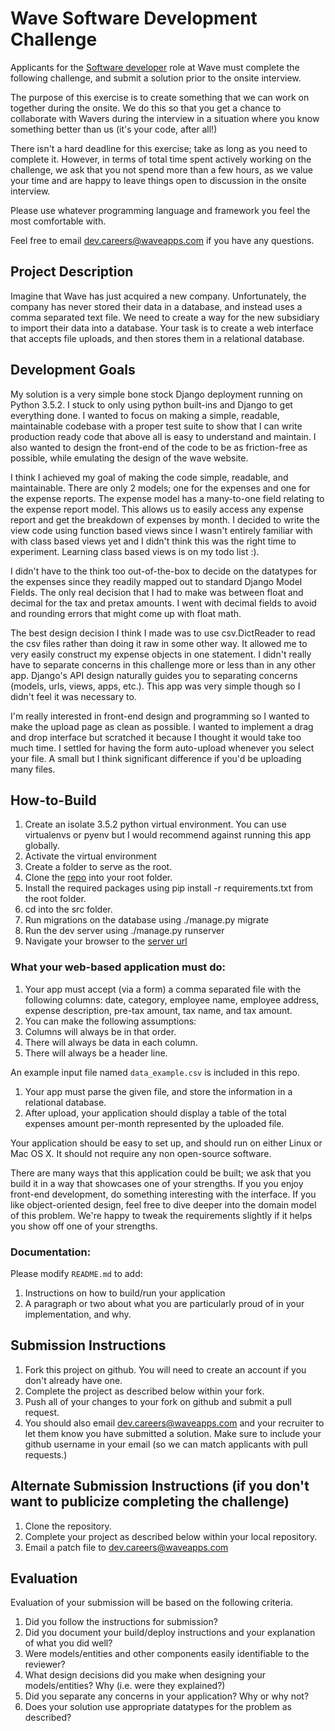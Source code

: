 # Wave Software Development Challenge
Applicants for the [Software developer](https://wave.bamboohr.co.uk/jobs/view.php?id=1) role at Wave must complete the following challenge, and submit a solution prior to the onsite interview.

The purpose of this exercise is to create something that we can work on together during the onsite. We do this so that you get a chance to collaborate with Wavers during the interview in a situation where you know something better than us (it's your code, after all!)

There isn't a hard deadline for this exercise; take as long as you need to complete it. However, in terms of total time spent actively working on the challenge, we ask that you not spend more than a few hours, as we value your time and are happy to leave things open to discussion in the onsite interview.

Please use whatever programming language and framework you feel the most comfortable with.

Feel free to email [dev.careers@waveapps.com](dev.careers@waveapps.com) if you have any questions.

## Project Description
Imagine that Wave has just acquired a new company. Unfortunately, the company has never stored their data in a database, and instead uses a comma separated text file. We need to create a way for the new subsidiary to import their data into a database. Your task is to create a web interface that accepts file uploads, and then stores them in a relational database.

## Development Goals
My solution is a very simple bone stock Django deployment running on Python 3.5.2. I stuck to only using python built-ins and Django to get everything done. I wanted to focus on making a simple, readable, maintainable codebase with a proper test suite to show that I can write production ready code that above all is easy to understand and maintain. I also wanted to design the front-end of the code to be as friction-free as possible, while emulating the design of the wave website.

I think I achieved my goal of making the code simple, readable, and maintainable. There are only 2 models; one for the expenses and one for the expense reports. The expense model has a many-to-one field relating to the expense report model. This allows us to easily access any expense report and get the breakdown of expenses by month. I decided to write the view code using function based views since I wasn't entirely familiar with with class based views yet and I didn't think this was the right time to experiment. Learning class based views is on my todo list :).

I didn't have to the think too out-of-the-box to decide on the datatypes for the expenses since they readily mapped out to standard Django Model Fields. The only real decision that I had to make was between float and decimal for the tax and pretax amounts. I went with decimal fields to avoid and rounding errors that might come up with float math.

The best design decision I think I made was to use csv.DictReader to read the csv files rather than doing it raw in some other way. It allowed me to very easily construct my expense objects in one statement. I didn't really have to separate concerns in this challenge more or less than in any other app. Django's API design naturally guides you to separating concerns (models, urls, views, apps, etc.). This app was very simple though so I didn't feel it was necessary to.

I'm really interested in front-end design and programming so I wanted to make the upload page as clean as possible. I wanted to implement a drag and drop interface but scratched it because I thought it would take too much time. I settled for having the form auto-upload whenever you select your file. A small but I think significant difference if you'd be uploading many files.

## How-to-Build
1. Create an isolate 3.5.2 python virtual environment. You can use virtualenvs or pyenv but I would recommend against running this app globally.
1. Activate the virtual environment
1. Create a folder to serve as the root.
1. Clone the [repo](https://github.com/guptamo/se-challenge.git) into your root folder.
1. Install the required packages using pip install -r requirements.txt from the root folder.
1. cd into the src folder.
1. Run migrations on the database using ./manage.py migrate
1. Run the dev server using ./manage.py runserver
1. Navigate your browser to the [server url](http://127.0.0.1:8000) 

### What your web-based application must do:

1. Your app must accept (via a form) a comma separated file with the following columns: date, category, employee name, employee address, expense description, pre-tax amount, tax name, and tax amount.
1. You can make the following assumptions:
 1. Columns will always be in that order.
 2. There will always be data in each column.
 3. There will always be a header line.

 An example input file named `data_example.csv` is included in this repo.

1. Your app must parse the given file, and store the information in a relational database.
1. After upload, your application should display a table of the total expenses amount per-month represented by the uploaded file.

Your application should be easy to set up, and should run on either Linux or Mac OS X. It should not require any non open-source software.

There are many ways that this application could be built; we ask that you build it in a way that showcases one of your strengths. If you you enjoy front-end development, do something interesting with the interface. If you like object-oriented design, feel free to dive deeper into the domain model of this problem. We're happy to tweak the requirements slightly if it helps you show off one of your strengths.

### Documentation:

Please modify `README.md` to add:

1. Instructions on how to build/run your application
1. A paragraph or two about what you are particularly proud of in your implementation, and why.

## Submission Instructions

1. Fork this project on github. You will need to create an account if you don't already have one.
1. Complete the project as described below within your fork.
1. Push all of your changes to your fork on github and submit a pull request.
1. You should also email [dev.careers@waveapps.com](dev.careers@waveapps.com) and your recruiter to let them know you have submitted a solution. Make sure to include your github username in your email (so we can match applicants with pull requests.)

## Alternate Submission Instructions (if you don't want to publicize completing the challenge)
1. Clone the repository.
1. Complete your project as described below within your local repository.
1. Email a patch file to [dev.careers@waveapps.com](dev.careers@waveapps.com)

## Evaluation
Evaluation of your submission will be based on the following criteria.

1. Did you follow the instructions for submission?
1. Did you document your build/deploy instructions and your explanation of what you did well?
1. Were models/entities and other components easily identifiable to the reviewer?
1. What design decisions did you make when designing your models/entities? Why (i.e. were they explained?)
1. Did you separate any concerns in your application? Why or why not?
1. Does your solution use appropriate datatypes for the problem as described?
